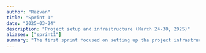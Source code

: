 ```yaml
---
author: "Razvan"
title: "Sprint 1"
date: "2025-03-24"
description: "Project setup and infrastructure (March 24-30, 2025)"
aliases: ["sprint1"]
summary: "The first sprint focused on setting up the project infrastructure, including Github Workflows with CI/CD pipelines."
---
```


